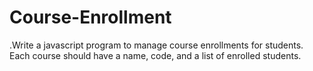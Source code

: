 # Course-Enrollment
.Write a javascript program to manage course enrollments for students. Each course should have a name, code, and a list of enrolled students.
